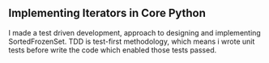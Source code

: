 ## Implementing Iterators in Core Python

I made a test driven development, approach to designing and implementing SortedFrozenSet. TDD is test-first methodology, which means i wrote unit tests before write the code which enabled those tests passed. 